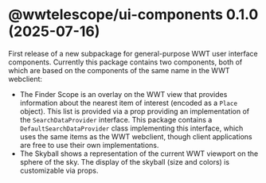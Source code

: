 # @wwtelescope/ui-components 0.1.0 (2025-07-16)

First release of a new subpackage for general-purpose WWT user interface components.
Currently this package contains two components, both of which are based on the components
of the same name in the WWT webclient:
- The Finder Scope is an overlay on the WWT view that provides information about the nearest
  item of interest (encoded as a `Place` object). This list is provided via a prop providing 
  an implementation of the `SearchDataProvider` interface. This package contains a
  `DefaultSearchDataProvider` class implementing this interface, which uses the same
  items as the WWT webclient, though client applications are free to use their own implementations.
- The Skyball shows a representation of the current WWT viewport on the sphere of the sky.
  The display of the skyball (size and colors) is customizable via props.
